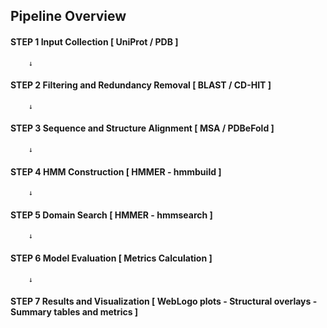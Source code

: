 ## Pipeline Overview

#### STEP 1 Input Collection [ UniProt / PDB ]

        ↓
        
#### STEP 2 Filtering and Redundancy Removal [ BLAST / CD-HIT ]

        ↓
        
#### STEP 3 Sequence and Structure Alignment [ MSA / PDBeFold ]

        ↓
        
#### STEP 4 HMM Construction [ HMMER - hmmbuild ]

        ↓
        
#### STEP 5 Domain Search [ HMMER - hmmsearch ]

        ↓
        
#### STEP 6 Model Evaluation [ Metrics Calculation ]

        ↓
        
#### STEP 7 Results and Visualization [ WebLogo plots - Structural overlays - Summary tables and metrics ]

